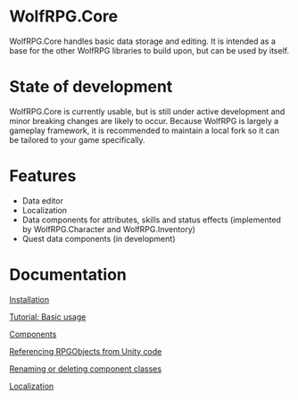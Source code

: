 # WolfRPG.Core
WolfRPG.Core handles basic data storage and editing. It is intended as a base for the other WolfRPG libraries to build upon, but can be used by itself.

# State of development
WolfRPG.Core is currently usable, but is still under active development and minor breaking changes are likely to occur.
Because WolfRPG is largely a gameplay framework, it is recommended to maintain a local fork so it can be tailored to your game specifically. 

# Features
- Data editor
- Localization
- Data components for attributes, skills and status effects (implemented by WolfRPG.Character and WolfRPG.Inventory)
- Quest data components (in development)

# Documentation
[Installation](https://github.com/Wolfos/WolfRPG.Core/wiki/Installation)

[Tutorial: Basic usage](https://github.com/Wolfos/WolfRPG.Core/wiki/Tutorial:-basic-usage)

[Components](https://github.com/Wolfos/WolfRPG.Core/wiki/Components)

[Referencing RPGObjects from Unity code](https://github.com/Wolfos/WolfRPG.Core/wiki/Referencing-RPGObjects-from-Unity-code)

[Renaming or deleting component classes](https://github.com/Wolfos/WolfRPG.Core/wiki/Renaming-or-deleting-component-classes)

[Localization](https://github.com/Wolfos/WolfRPG.Core/wiki/Localization)
